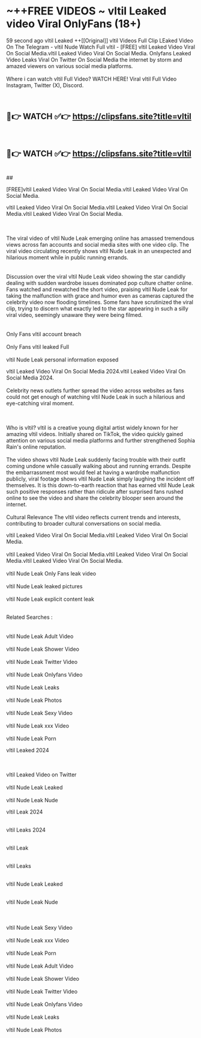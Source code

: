 # ~++FREE VIDEOS ~ vltil Leaked video Viral OnlyFans (18+)<br>


59 second ago vltil Leaked ++[[Original]] vltil Videos Full Clip LEaked Video On The Telegram  - vltil Nude  Watch Full vltil - [FREE] vltil Leaked Video Viral On Social Media.vltil Leaked Video Viral On Social Media.   Onlyfans Leaked Video Leaks Viral On Twitter On Social Media the internet by storm and amazed viewers on various social media platforms. <br><br>
Where i can watch vltil Full Video? WATCH HERE! Viral vltil Full Video Instagram, Twitter (X), Discord. <br>


 <br>

##  🔴👉 WATCH ✅👉  <a href="https://clipsfans.site?title=vltil&ref=git">https://clipsfans.site?title=vltil</a> <br>
  <br>

##  🔴👉 WATCH ✅👉  <a href="https://clipsfans.site?title=vltil&ref=git">https://clipsfans.site?title=vltil</a> <br>
  <br>
  ##



[FREE]vltil Leaked Video Viral On Social Media.vltil Leaked Video Viral On Social Media. <br>

vltil Leaked Video Viral On Social Media.vltil Leaked Video Viral On Social Media.vltil Leaked Video Viral On Social Media. <br>


  <br>

  <br>
The viral video of vltil Nude Leak emerging online has amassed tremendous views across fan accounts and social media sites with one video clip. The viral video circulating recently shows vltil Nude Leak in an unexpected and hilarious moment while in public running errands.<br>
<br>


<br>
Discussion over the viral vltil Nude Leak video showing the star candidly dealing with sudden wardrobe issues dominated pop culture chatter online. Fans watched and rewatched the short video, praising vltil Nude Leak for taking the malfunction with grace and humor even as cameras captured the celebrity video now flooding timelines. Some fans have scrutinized the viral clip, trying to discern what exactly led to the star appearing in such a silly viral video, seemingly unaware they were being filmed.<br>
<br>
<br> 
Only Fans vltil account breach<br>
<br>
Only Fans vltil leaked Full <br>
<br>
vltil Nude Leak personal information exposed<br>

vltil Leaked Video Viral On Social Media 2024.vltil Leaked Video Viral On Social Media 2024. <br>
<br>
Celebrity news outlets further spread the video across websites as fans could not get enough of watching vltil Nude Leak in such a hilarious and eye-catching viral moment.<br>
<br>

<br>
Who is vltil? vltil is a creative young digital artist widely known for her amazing vltil videos. Initially shared on TikTok, the video quickly gained attention on various social media platforms and further strengthened Sophia Rain's online reputation.<br>
<br>
The video shows vltil Nude Leak suddenly facing trouble with their outfit coming undone while casually walking about and running errands. Despite the embarrassment most would feel at having a wardrobe malfunction publicly, viral footage shows vltil Nude Leak simply laughing the incident off themselves. It is this down-to-earth reaction that has earned vltil Nude Leak such positive responses rather than ridicule after surprised fans rushed online to see the video and share the celebrity blooper seen around the internet.<br>
<br>
Cultural Relevance The vltil video reflects current trends and interests, contributing to broader cultural conversations on social media.<br>

vltil Leaked Video Viral On Social Media.vltil Leaked Video Viral On Social Media.<br>
<br>
vltil Leaked Video Viral On Social Media.vltil Leaked Video Viral On Social Media.vltil Leaked Video Viral On Social Media.<br>
<br>
vltil Nude Leak Only Fans leak video<br>
<br>
vltil Nude Leak leaked pictures<br>
<br>
vltil Nude Leak explicit content leak<br>


<br>
Related Searches :<br>
<br>

<br>
vltil Nude Leak Adult Video<br>
<br>
vltil Nude Leak Shower Video<br>
<br>
vltil Nude Leak Twitter Video<br>
<br>
vltil Nude Leak Onlyfans Video<br>
<br>
vltil Nude Leak Leaks<br>
<br>
vltil Nude Leak Photos<br>

<br>
vltil Nude Leak Sexy Video<br>
<br>
vltil Nude Leak xxx Video<br>
<br>
vltil Nude Leak Porn<br>

vltil  Leaked 2024 <br> <br>
<br>

vltil Leaked Video on Twitter <br>
<br>
vltil Nude Leak Leaked<br>
<br>
vltil Nude Leak Nude<br>


vltil  Leak 2024 <br> <br>



vltil  Leaks 2024 <br> <br>



 
vltil  Leak<br> <br>



vltil  Leaks<br> <br>


vltil Nude Leak Leaked<br> <br>

vltil Nude Leak Nude<br> <br>
<br> <br>
vltil Nude Leak Sexy Video
<br> <br>
vltil Nude Leak xxx Video
<br> <br>
vltil Nude Leak Porn
<br> <br>
vltil Nude Leak Adult Video
<br> <br>
vltil Nude Leak Shower Video
<br> <br>
vltil Nude Leak Twitter Video
<br> <br>
vltil Nude Leak Onlyfans Video
<br> <br>
vltil Nude Leak Leaks
<br> <br>
vltil Nude Leak Photos






</p>




 



</p>










